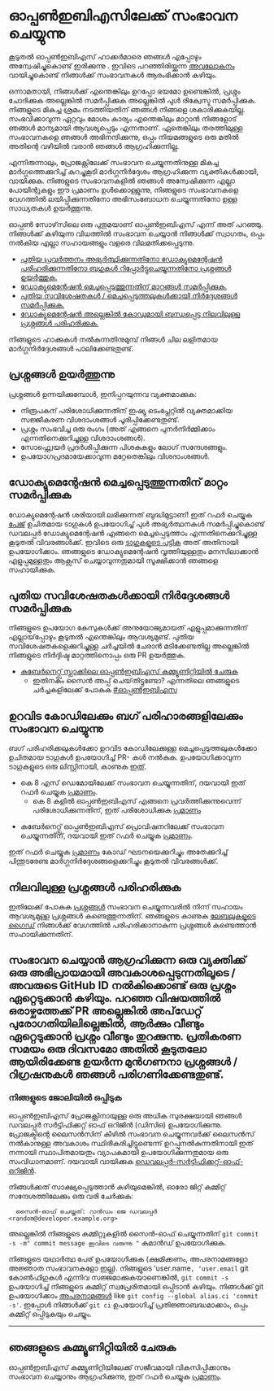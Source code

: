# ഓപ്പൺഇബിഎസിലേക്ക് സംഭാവന ചെയ്യുന്നു

കൂടുതൽ ഓപ്പൺഇബിഎസ് ഹാക്കർമാരെ ഞങ്ങൾ എപ്പോഴും അന്വേഷിച്ചുകൊണ്ട് ഇരിക്കുന്നു . ഇവിടെ പറഞ്ഞിരിയ്ക്കുന്ന [അവലോകനം](./contribute/design/README.md) വായിച്ചുകൊണ്ട് നിങ്ങൾക്ക് സംഭാവനകൾ  ആരംഭിക്കാൻ കഴിയും.

ഒന്നാമതായി, നിങ്ങൾക്ക് എന്തെങ്കിലും ഉറപ്പോ ഭയമോ ഉണ്ടെങ്കിൽ, പ്രശ്നം ചോദിക്കുക അല്ലെങ്കിൽ സമർപ്പിക്കുക അല്ലെങ്കിൽ പുൾ രിക്വേസ്ട സമർപ്പിക്കുക. നിങ്ങളുടെ മികച്ച ശ്രമം നടത്തിയതിന് ഞങ്ങൾ നിങ്ങളെ ശകാരിക്കുകയില്ല. സംഭവിക്കാവുന്ന ഏറ്റവും മോശം കാര്യം എന്തെങ്കിലും മാറ്റാൻ നിങ്ങളോട് ഞങ്ങൾ മാന്യമായി ആവശ്യപ്പെടും എന്നതാണ്. ഏതെങ്കിലും തരത്തിലുള്ള സംഭാവനകളെ ഞങ്ങൾ അഭിനന്ദിക്കുന്നു, ഒപ്പം നിയമങ്ങളുടെ ഒരു മതിൽ അതിന്റെ വഴിയിൽ വരാൻ ഞങ്ങൾ ആഗ്രഹിക്കുന്നില്ല.

എന്നിരുന്നാലും, പ്രോജക്റ്റിലേക്ക് സംഭാവന ചെയ്യുന്നതിനുള്ള മികച്ച മാർഗ്ഗത്തെക്കുറിച്ച് കുറച്ചുകൂടി മാർഗ്ഗനിർദ്ദേശം ആഗ്രഹിക്കുന്ന വ്യക്തികൾക്കായി, വായിക്കുക. നിങ്ങളുടെ സംഭാവനകളിൽ ഞങ്ങൾ അന്വേഷിക്കുന്ന എല്ലാ പോയിന്റുകളും ഈ പ്രമാണം ഉൾക്കൊള്ളുന്നു, നിങ്ങളുടെ സംഭാവനകളെ വേഗത്തിൽ ലയിപ്പിക്കുന്നതിനോ അഭിസംബോധന ചെയ്യുന്നതിനോ ഉള്ള സാധ്യതകൾ ഉയർത്തുന്നു.

ഓപ്പൺ സോഴ്‌സിലെ ഒരു പുതുമയാണ് ഓപ്പൺഇബിഎസ് എന്ന് അത് പറഞ്ഞു. നിങ്ങൾക്ക് കഴിയുന്ന വിധത്തിൽ സംഭാവന ചെയ്യാൻ നിങ്ങൾക്ക് സ്വാഗതം, ഒപ്പം നൽകിയ എല്ലാ സഹായങ്ങളും വളരെ വിലമതിക്കപ്പെടുന്നു. 

- [പുതിയ പ്രവർത്തനം അഭ്യർത്ഥിക്കുന്നതിനോ ഡോക്യുമെന്റേഷൻ പരിഹരിക്കുന്നതിനോ ബഗുകൾ റിപ്പോർട്ടുചെയ്യുന്നതിനോ പ്രശ്നങ്ങൾ ഉയർത്തുക.](#raising-issues)
- [ഡോക്യുമെന്റേഷൻ മെച്ചപ്പെടുത്തുന്നതിന് മാറ്റങ്ങൾ സമർപ്പിക്കുക.](#submit-change-to-improve-documentation) 
- [പുതിയ സവിശേഷതകൾ / മെച്ചപ്പെടുത്തലുകൾക്കായി നിർദ്ദേശങ്ങൾ സമർപ്പിക്കുക.](#submit-proposals-for-new-features)
- [ഡോക്യുമെന്റേഷൻ അല്ലെങ്കിൽ കോഡുമായി ബന്ധപ്പെട്ട നിലവിലുള്ള പ്രശ്നങ്ങൾ പരിഹരിക്കുക.](#contributing-to-source-code-and-bug-fixes)

നിങ്ങളുടെ ഹാക്കുകൾ നൽകുന്നതിനുമുമ്പ് നിങ്ങൾ ചില ലളിതമായ മാർഗ്ഗനിർദ്ദേശങ്ങൾ പാലിക്കേണ്ടതുണ്ട്.

## പ്രശ്നങ്ങൾ ഉയർത്തുന്നു

പ്രശ്നങ്ങൾ ഉന്നയിക്കുമ്പോൾ, ഇനിപ്പറയുന്നവ വ്യക്തമാക്കുക:
- നിരൂപകന് പരിശോധിക്കുന്നതിന് ഇഷ്യു ടെംപ്ലേറ്റിൽ വ്യക്തമാക്കിയ സജ്ജീകരണ വിശദാംശങ്ങൾ പൂരിപ്പിക്കേണ്ടതുണ്ട്.
- പ്രശ്നം സംഭവിച്ച ഒരു രംഗം (അത് എങ്ങനെ പുനർനിർമ്മിക്കാം എന്നതിനെക്കുറിച്ചുള്ള വിശദാംശങ്ങൾ).
- സോഫ്റ്റ്വെയർ പ്രദർശിപ്പിക്കുന്ന പിശകുകളും ലോഗ് സന്ദേശങ്ങളും.
- ഉപയോഗപ്രദമായേക്കാവുന്ന മറ്റേതെങ്കിലും വിശദാംശങ്ങൾ.


## ഡോക്യുമെന്റേഷൻ മെച്ചപ്പെടുത്തുന്നതിന് മാറ്റം സമർപ്പിക്കുക

ഡോക്യുമെന്റേഷൻ ശരിയായി ലഭിക്കുന്നത് ബുദ്ധിമുട്ടാണ്! ഇത് റഫർ ചെയ്യുക [പേജ്](./contribute/CONTRIBUTING-TO-DEVELOPER-DOC.md) ഉചിതമായ ടാഗുകൾ ഉപയോഗിച്ച് പുൾ അഭ്യർത്ഥനകൾ സമർപ്പിച്ചുകൊണ്ട് ഡവലപ്പർ ഡോക്യുമെന്റേഷൻ എങ്ങനെ മെച്ചപ്പെടുത്താം എന്നതിനെക്കുറിച്ചുള്ള കൂടുതൽ വിവരങ്ങൾക്ക്. ഇവിടെ ഒരു [ടാഗുകളുടെ പട്ടിക](./contribute/labels-of-issues.md) അത് അതിനായി ഉപയോഗിക്കാം. ഞങ്ങളുടെ ഡോക്യുമെന്റേഷൻ വൃത്തിയുള്ളതും മനസിലാക്കാൻ എളുപ്പമുള്ളതും ആക്സസ് ചെയ്യാവുന്നതുമായി സൂക്ഷിക്കാൻ ഞങ്ങളെ സഹായിക്കുക.

## പുതിയ സവിശേഷതകൾക്കായി നിർദ്ദേശങ്ങൾ സമർപ്പിക്കുക

നിങ്ങളുടെ ഉപയോഗ കേസുകൾ‌ക്ക് അനുയോജ്യമായത് എളുപ്പമാക്കുന്നതിന് എല്ലായ്‌പ്പോഴും കൂടുതൽ‌ എന്തെങ്കിലും ആവശ്യമുണ്ട്. പുതിയ സവിശേഷതകളെക്കുറിച്ചുള്ള ചർച്ചയിൽ ചേരാൻ മടിക്കേണ്ടതില്ല അല്ലെങ്കിൽ നിങ്ങളുടെ നിർദ്ദിഷ്ട മാറ്റത്തിനൊപ്പം ഒരു PR ഉയർത്തുക.

- [കുബേർനെറ്റ്സ് സ്ലാക്കിലെ ഓപ്പൺഇബിഎസ് കമ്മ്യൂണിറ്റിയിൽ ചേരുക](https://kubernetes.slack.com)
	- ഇതിനകം സൈൻ അപ്പ് ചെയ്‌തിട്ടുണ്ടോ? എന്നതിലെ ഞങ്ങളുടെ ചർച്ചകളിലേക്ക് പോകുക [#ഓപ്പൺഇബിഎസ](https://kubernetes.slack.com/messages/openebs/)

## ഉറവിട കോഡിലേക്കും ബഗ് പരിഹാരങ്ങളിലേക്കും സംഭാവന ചെയ്യുന്നു

ബഗ് പരിഹരിക്കലുകൾക്കോ ഉറവിട കോഡിലേക്കുള്ള മെച്ചപ്പെടുത്തലുകൾക്കോ ഉചിതമായ ടാഗുകൾ ഉപയോഗിച്ച് PR- കൾ നൽകുക. ഉപയോഗിക്കാവുന്ന ടാഗുകളുടെ ഒരു ലിസ്റ്റിനായി, കാണുക [ഇത്](./contribute/labels-of-issues.md).

* കെ 8 എസ് ഡെമോയിലേക്ക് സംഭാവന ചെയ്യുന്നതിന്, ദയവായി ഇത് റഫർ ചെയ്യുക [പ്രമാണം](./contribute/CONTRIBUTING-TO-K8S-DEMO.md).
    - കെ 8 കളിൽ ഓപ്പൺഇബിഎസ് എങ്ങനെ പ്രവർത്തിക്കുന്നുവെന്ന് പരിശോധിക്കുന്നതിന്, ഇത് പരിശോധിക്കുക [പ്രമാണം](./k8s/README.md) 
- കുബേർനെറ്റ്സ് ഓപ്പൺഇബിഎസ് പ്രൊവിഷനറിലേക്ക് സംഭാവന ചെയ്യുന്നതിന്, ദയവായി ഇത് റഫർ ചെയ്യുക [പ്രമാണം](./contribute/CONTRIBUTING-TO-KUBERNETES-OPENEBS-PROVISIONER.md).
    
ഇത് റഫർ ചെയ്യുക [പ്രമാണം](./contribute/design/code-structuring.md) കോഡ് ഘടനയെക്കുറിച്ചും അതേക്കുറിച്ച് പിന്തുടരേണ്ട മാർഗ്ഗനിർദ്ദേശങ്ങളെക്കുറിച്ചും കൂടുതൽ വിവരങ്ങൾക്ക്.

## നിലവിലുള്ള പ്രശ്നങ്ങൾ പരിഹരിക്കുക
ഇതിലേക്ക് പോകുക [പ്രശ്നങ്ങൾ](https://github.com/openebs/openebs/issues) സംഭാവന ചെയ്യുന്നവരിൽ നിന്ന് സഹായം ആവശ്യമുള്ള പ്രശ്നങ്ങൾ കണ്ടെത്തുന്നതിന്. ഞങ്ങളുടെ കാണുക [ലേബലുകളുടെ ഗൈഡ്](./contribute/labels-of-issues.md) നിങ്ങൾക്ക് വേഗത്തിൽ പരിഹരിക്കാനാകുന്ന പ്രശ്നങ്ങൾ കണ്ടെത്താൻ സഹായിക്കുന്നതിന്.

സംഭാവന ചെയ്യാൻ ആഗ്രഹിക്കുന്ന ഒരു വ്യക്തിക്ക് ഒരു അഭിപ്രായമായി അവകാശപ്പെടുന്നതിലൂടെ / അവരുടെ GitHub ID നൽകിക്കൊണ്ട് ഒരു പ്രശ്നം ഏറ്റെടുക്കാൻ കഴിയും. പറഞ്ഞ വിഷയത്തിൽ ഒരാഴ്ചത്തേക്ക് PR അല്ലെങ്കിൽ അപ്‌ഡേറ്റ് പുരോഗതിയിലില്ലെങ്കിൽ, ആർക്കും വീണ്ടും ഏറ്റെടുക്കാൻ പ്രശ്നം വീണ്ടും തുറക്കുന്നു. പ്രതികരണ സമയം ഒരു ദിവസമോ അതിൽ കൂടുതലോ ആയിരിക്കേണ്ട ഉയർന്ന മുൻ‌ഗണനാ പ്രശ്നങ്ങൾ / റിഗ്രഷനുകൾ ഞങ്ങൾ പരിഗണിക്കേണ്ടതുണ്ട്.
---
### നിങ്ങളുടെ ജോലിയിൽ ഒപ്പിടുക

ഓപ്പൺഇബിഎസ് പ്രോജക്റ്റിനായുള്ള ഒരു അധിക സുരക്ഷയായി ഞങ്ങൾ ഡവലപ്പർ സർട്ടിഫിക്കറ്റ് ഓഫ് ഒറിജിൻ (ഡിസിഒ) ഉപയോഗിക്കുന്നു. പ്രോജക്ടിന്റെ ലൈസൻസിന് കീഴിൽ സംഭാവന ചെയ്യുന്നവർക്ക് ലൈസൻസ് നൽകാനുള്ള അവകാശം സ്ഥിരീകരിച്ചിട്ടുണ്ടെന്ന് ഉറപ്പുനൽകുന്നതിനായി ഇത് നന്നായി സ്ഥാപിതമായതും വ്യാപകമായി ഉപയോഗിക്കുന്നതുമായ ഒരു സംവിധാനമാണ്. ദയവായി വായിക്കുക [ഡെവലപ്പർ-സർട്ടിഫിക്കറ്റ്-ഓഫ്-ഒറിജിൻ](./contribute/developer-certificate-of-origin).

നിങ്ങൾ‌ക്കത് സാക്ഷ്യപ്പെടുത്താൻ‌ കഴിയുമെങ്കിൽ‌, ഓരോ ജിറ്റ് കമ്മിറ്റ് സന്ദേശത്തിലേക്കും ഒരു വരി ചേർ‌ക്കുക:

````
  സൈൻ-ഓഫ് ചെയ്തത്: റാൻഡം ജെ ഡവലപ്പർ <random@developer.example.org>
````
അല്ലെങ്കിൽ നിങ്ങളുടെ കമ്മിറ്റുകളിൽ സൈൻ-ഓഫ് ചെയ്യുന്നതിന് `git commit -s -m" commit message ഇവിടെ വരുന്നു "` കമാൻഡ് ഉപയോഗിക്കുക.

നിങ്ങളുടെ യഥാർത്ഥ പേര് ഉപയോഗിക്കുക (ക്ഷമിക്കണം, അപരനാമങ്ങളോ അജ്ഞാത സംഭാവനകളോ ഇല്ല). നിങ്ങളുടെ ʻuser.name`, ʻuser.email` git കോൺഫിഗുകൾ എന്നിവ സജ്ജമാക്കുകയാണെങ്കിൽ, `git commit -s` ഉപയോഗിച്ച് നിങ്ങളുടെ കമ്മിറ്റ് സ്വപ്രേരിതമായി ഒപ്പിടാൻ കഴിയും. നിങ്ങൾക്ക് git ഉപയോഗിക്കാം [അപരനാമങ്ങൾ](https://git-scm.com/book/en/v2/Git-Basics-Git-Aliases) like `git config --global alias.ci 'commit -s'`. ഇപ്പോൾ നിങ്ങൾക്ക് `git ci` ഉപയോഗിച്ച് പ്രതിജ്ഞാബദ്ധമാക്കാം, ഒപ്പം കമ്മിറ്റ് ഒപ്പിടുകയും ചെയ്യും.

---

## ഞങ്ങളുടെ കമ്മ്യൂണിറ്റിയിൽ ചേരുക
ഓപ്പൺഇബിഎസ് കമ്മ്യൂണിറ്റിയിലേക്ക് സജീവമായി വികസിപ്പിക്കാനും സംഭാവന ചെയ്യാനും ആഗ്രഹിക്കുന്നു, ഇത് റഫർ ചെയ്യുക [പ്രമാണം](./community/README.md).
